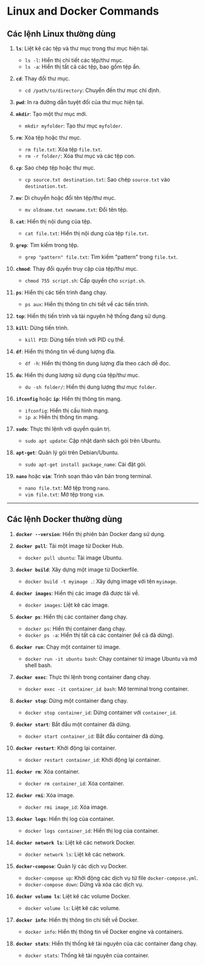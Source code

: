 
# Linux and Docker Commands

## Các lệnh Linux thường dùng

1. **`ls`**: Liệt kê các tệp và thư mục trong thư mục hiện tại.
   - `ls -l`: Hiển thị chi tiết các tệp/thư mục.
   - `ls -a`: Hiển thị tất cả các tệp, bao gồm tệp ẩn.

2. **`cd`**: Thay đổi thư mục.
   - `cd /path/to/directory`: Chuyển đến thư mục chỉ định.

3. **`pwd`**: In ra đường dẫn tuyệt đối của thư mục hiện tại.

4. **`mkdir`**: Tạo một thư mục mới.
   - `mkdir myfolder`: Tạo thư mục `myfolder`.

5. **`rm`**: Xóa tệp hoặc thư mục.
   - `rm file.txt`: Xóa tệp `file.txt`.
   - `rm -r folder/`: Xóa thư mục và các tệp con.

6. **`cp`**: Sao chép tệp hoặc thư mục.
   - `cp source.txt destination.txt`: Sao chép `source.txt` vào `destination.txt`.

7. **`mv`**: Di chuyển hoặc đổi tên tệp/thư mục.
   - `mv oldname.txt newname.txt`: Đổi tên tệp.

8. **`cat`**: Hiển thị nội dung của tệp.
   - `cat file.txt`: Hiển thị nội dung của tệp `file.txt`.

9. **`grep`**: Tìm kiếm trong tệp.
   - `grep "pattern" file.txt`: Tìm kiếm "pattern" trong `file.txt`.

10. **`chmod`**: Thay đổi quyền truy cập của tệp/thư mục.
    - `chmod 755 script.sh`: Cấp quyền cho `script.sh`.

11. **`ps`**: Hiển thị các tiến trình đang chạy.
    - `ps aux`: Hiển thị thông tin chi tiết về các tiến trình.

12. **`top`**: Hiển thị tiến trình và tài nguyên hệ thống đang sử dụng.

13. **`kill`**: Dừng tiến trình.
    - `kill PID`: Dừng tiến trình với PID cụ thể.

14. **`df`**: Hiển thị thông tin về dung lượng đĩa.
    - `df -h`: Hiển thị thông tin dung lượng đĩa theo cách dễ đọc.

15. **`du`**: Hiển thị dung lượng sử dụng của tệp/thư mục.
    - `du -sh folder/`: Hiển thị dung lượng thư mục `folder`.

16. **`ifconfig`** hoặc **`ip`**: Hiển thị thông tin mạng.
    - `ifconfig`: Hiển thị cấu hình mạng.
    - `ip a`: Hiển thị thông tin mạng.

17. **`sudo`**: Thực thi lệnh với quyền quản trị.
    - `sudo apt update`: Cập nhật danh sách gói trên Ubuntu.

18. **`apt-get`**: Quản lý gói trên Debian/Ubuntu.
    - `sudo apt-get install package_name`: Cài đặt gói.

19. **`nano`** hoặc **`vim`**: Trình soạn thảo văn bản trong terminal.
    - `nano file.txt`: Mở tệp trong `nano`.
    - `vim file.txt`: Mở tệp trong `vim`.

---

## Các lệnh Docker thường dùng

1. **`docker --version`**: Hiển thị phiên bản Docker đang sử dụng.

2. **`docker pull`**: Tải một image từ Docker Hub.
   - `docker pull ubuntu`: Tải image Ubuntu.

3. **`docker build`**: Xây dựng một image từ Dockerfile.
   - `docker build -t myimage .`: Xây dựng image với tên `myimage`.

4. **`docker images`**: Hiển thị các image đã được tải về.
   - `docker images`: Liệt kê các image.

5. **`docker ps`**: Hiển thị các container đang chạy.
   - `docker ps`: Hiển thị container đang chạy.
   - `docker ps -a`: Hiển thị tất cả các container (kể cả đã dừng).

6. **`docker run`**: Chạy một container từ image.
   - `docker run -it ubuntu bash`: Chạy container từ image Ubuntu và mở shell bash.

7. **`docker exec`**: Thực thi lệnh trong container đang chạy.
   - `docker exec -it container_id bash`: Mở terminal trong container.

8. **`docker stop`**: Dừng một container đang chạy.
   - `docker stop container_id`: Dừng container với `container_id`.

9. **`docker start`**: Bắt đầu một container đã dừng.
   - `docker start container_id`: Bắt đầu container đã dừng.

10. **`docker restart`**: Khởi động lại container.
    - `docker restart container_id`: Khởi động lại container.

11. **`docker rm`**: Xóa container.
    - `docker rm container_id`: Xóa container.

12. **`docker rmi`**: Xóa image.
    - `docker rmi image_id`: Xóa image.

13. **`docker logs`**: Hiển thị log của container.
    - `docker logs container_id`: Hiển thị log của container.

14. **`docker network ls`**: Liệt kê các network Docker.
    - `docker network ls`: Liệt kê các network.

15. **`docker-compose`**: Quản lý các dịch vụ Docker.
    - `docker-compose up`: Khởi động các dịch vụ từ file `docker-compose.yml`.
    - `docker-compose down`: Dừng và xóa các dịch vụ.

16. **`docker volume ls`**: Liệt kê các volume Docker.
    - `docker volume ls`: Liệt kê các volume.

17. **`docker info`**: Hiển thị thông tin chi tiết về Docker.
    - `docker info`: Hiển thị thông tin về Docker engine và containers.

18. **`docker stats`**: Hiển thị thống kê tài nguyên của các container đang chạy.
    - `docker stats`: Thống kê tài nguyên của container.

